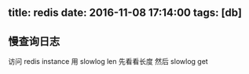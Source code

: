 title: redis
date: 2016-11-08 17:14:00
tags: [db]
---

## 慢查询日志

访问 redis instance
用 slowlog len 先看看长度
然后 slowlog get <count>


